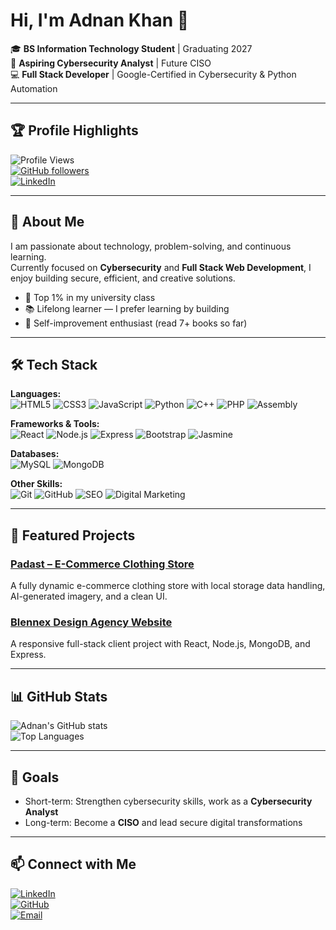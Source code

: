 # Hi, I'm Adnan Khan 👋

🎓 **BS Information Technology Student** | Graduating 2027  
🔐 **Aspiring Cybersecurity Analyst** | Future CISO  
💻 **Full Stack Developer** | Google-Certified in Cybersecurity & Python Automation  

---

## 🏆 Profile Highlights
![Profile Views](https://komarev.com/ghpvc/?username=AdnankDev&color=blue)  
[![GitHub followers](https://img.shields.io/github/followers/AdnankDev?label=Follow&style=social)](https://github.com/AdnankDev)  
[![LinkedIn](https://img.shields.io/badge/LinkedIn-Connect-blue?logo=linkedin)](https://linkedin.com/in/YOUR-LINKEDIN)  

---

## 🚀 About Me
I am passionate about technology, problem-solving, and continuous learning.  
Currently focused on **Cybersecurity** and **Full Stack Web Development**, I enjoy building secure, efficient, and creative solutions.  

- 🥇 Top 1% in my university class  
- 📚 Lifelong learner — I prefer learning by building  
- 📖 Self-improvement enthusiast (read 7+ books so far)  

---

## 🛠 Tech Stack
**Languages:**  
![HTML5](https://img.shields.io/badge/HTML5-orange?style=flat&logo=html5) ![CSS3](https://img.shields.io/badge/CSS3-blue?style=flat&logo=css3) ![JavaScript](https://img.shields.io/badge/JavaScript-yellow?style=flat&logo=javascript) ![Python](https://img.shields.io/badge/Python-blue?style=flat&logo=python) ![C++](https://img.shields.io/badge/C++-blue?style=flat&logo=cplusplus) ![PHP](https://img.shields.io/badge/PHP-purple?style=flat&logo=php) ![Assembly](https://img.shields.io/badge/Assembly-grey?style=flat)

**Frameworks & Tools:**  
![React](https://img.shields.io/badge/React-blue?style=flat&logo=react) ![Node.js](https://img.shields.io/badge/Node.js-green?style=flat&logo=node.js) ![Express](https://img.shields.io/badge/Express-grey?style=flat&logo=express) ![Bootstrap](https://img.shields.io/badge/Bootstrap-purple?style=flat&logo=bootstrap) ![Jasmine](https://img.shields.io/badge/Jasmine-8A4182?style=flat&logo=jasmine)  

**Databases:**  
![MySQL](https://img.shields.io/badge/MySQL-blue?style=flat&logo=mysql) ![MongoDB](https://img.shields.io/badge/MongoDB-green?style=flat&logo=mongodb)  

**Other Skills:**  
![Git](https://img.shields.io/badge/Git-red?style=flat&logo=git) ![GitHub](https://img.shields.io/badge/GitHub-black?style=flat&logo=github) ![SEO](https://img.shields.io/badge/SEO-339933?style=flat) ![Digital Marketing](https://img.shields.io/badge/Digital%20Marketing-blue?style=flat)  

---

## 📌 Featured Projects
### [Padast – E-Commerce Clothing Store](#)
A fully dynamic e-commerce clothing store with local storage data handling, AI-generated imagery, and a clean UI.  

### [Blennex Design Agency Website](#)
A responsive full-stack client project with React, Node.js, MongoDB, and Express.

---

## 📊 GitHub Stats
![Adnan's GitHub stats](https://github-readme-stats.vercel.app/api?username=AdnankDev&show_icons=true&theme=radical)  
![Top Languages](https://github-readme-stats.vercel.app/api/top-langs/?username=AdnankDev&layout=compact&theme=radical)  

---

## 🎯 Goals
- Short-term: Strengthen cybersecurity skills, work as a **Cybersecurity Analyst**  
- Long-term: Become a **CISO** and lead secure digital transformations  

---

## 📫 Connect with Me
[![LinkedIn](https://img.shields.io/badge/LinkedIn-Connect-blue?logo=linkedin)](https://linkedin.com/in/YOUR-LINKEDIN)  
[![GitHub](https://img.shields.io/badge/GitHub-Follow-black?logo=github)](https://github.com/AdnankDev)  
[![Email](https://img.shields.io/badge/Email-Contact%20Me-red?logo=gmail)](mailto:YOUR@EMAIL.COM)  
